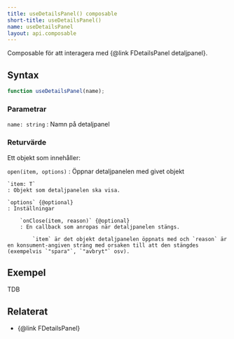 ```yaml
---
title: useDetailsPanel() composable
short-title: useDetailsPanel()
name: useDetailsPanel
layout: api.composable
---
```


Composable för att interagera med {@link FDetailsPanel detaljpanel}.

## Syntax

```ts nocompile nolint
function useDetailsPanel(name);
```

### Parametrar

`name: string`
: Namn på detaljpanel

### Returvärde

Ett objekt som innehåller:

`open(item, options)`
: Öppnar detaljpanelen med givet objekt

    `item: T`
    : Objekt som detaljpanelen ska visa.

    `options` {@optional}
    : Inställningar

        `onClose(item, reason)` {@optional}
        : En callback som anropas när detaljpanelen stängs.

            `item` är det objekt detaljpanelen öppnats med och `reason` är en konsument-angiven sträng med orsaken till att den stängdes (exempelvis `"spara"`, `"avbryt"` osv).

## Exempel

TDB

## Relaterat

- {@link FDetailsPanel}
